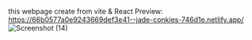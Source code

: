 this webpage create from vite & React 
              Preview:
              https://66b0577a0e9243669def3e41--jade-conkies-746d1e.netlify.app/
![Screenshot (14)](https://github.com/user-attachments/assets/6bdc317b-e963-4d59-aa14-6242c0258357)
